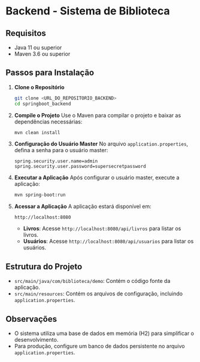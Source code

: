 # Backend - Sistema de Biblioteca

## Requisitos
- Java 11 ou superior
- Maven 3.6 ou superior

## Passos para Instalação

1. **Clone o Repositório**
   ```bash
   git clone <URL_DO_REPOSITORIO_BACKEND>
   cd springboot_backend
   ```

2. **Compile o Projeto**
   Use o Maven para compilar o projeto e baixar as dependências necessárias:
   ```bash
   mvn clean install
   ```

3. **Configuração do Usuário Master**
   No arquivo `application.properties`, defina a senha para o usuário master:
   ```properties
   spring.security.user.name=admin
   spring.security.user.password=supersecretpassword
   ```

4. **Executar a Aplicação**
   Após configurar o usuário master, execute a aplicação:
   ```bash
   mvn spring-boot:run
   ```

5. **Acessar a Aplicação**
   A aplicação estará disponível em:
   ```
   http://localhost:8080
   ```

   - **Livros**: Acesse `http://localhost:8080/api/livros` para listar os livros.
   - **Usuários**: Acesse `http://localhost:8080/api/usuarios` para listar os usuários.

## Estrutura do Projeto

- `src/main/java/com/biblioteca/demo`: Contém o código fonte da aplicação.
- `src/main/resources`: Contém os arquivos de configuração, incluindo `application.properties`.

## Observações
- O sistema utiliza uma base de dados em memória (H2) para simplificar o desenvolvimento. 
- Para produção, configure um banco de dados persistente no arquivo `application.properties`.
